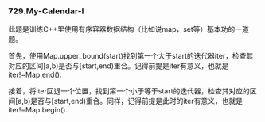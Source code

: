 ### 729.My-Calendar-I

此题是训练C++里使用有序容器数据结构（比如说map，set等）基本功的一道题。

首先，使用Map.upper_bound(start)找到第一个大于start的迭代器iter，检查其对应的区间[a,b)是否与[start,end)重合。记得前提是iter有意义，也就是iter!=Map.end().

接着，将iter回退一个位置，找到第一个小于等于start的迭代器，检查其对应的区间[a,b)是否与[start,end)重合。同样，记得前提是此时的iter有意义，也就是iter!=Map.begin().
